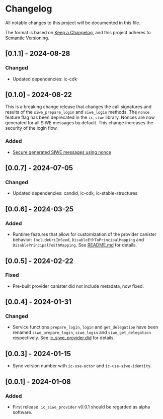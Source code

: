 # Changelog

All notable changes to this project will be documented in this file.

The format is based on [Keep a Changelog](https://keepachangelog.com/en/1.0.0/),
and this project adheres to [Semantic Versioning](https://semver.org/spec/v2.0.0.html).

## [0.1.1] - 2024-08-28

### Changed

- Updated dependencies: ic-cdk

## [0.1.0] - 2024-08-22

This is a breaking change release that changes the call signatures and results of the `siwe_prepare_login` and `siwe_login` methods. The `nonce` feature flag has been deprecated in the `ic_siwe` library. Nonces are now generated for all SIWE messages by default. This change increases the security of the login flow.

### Added
- [Secure generated SIWE messages using nonce](https://github.com/kristoferlund/ic-siwe/commit/0b1118b822201b5bb124cfc0bd505a3c9550e29a)

## [0.0.7] - 2024-07-05

### Changed

- Updated dependencies: candid, ic-cdk, ic-stable-structures

## [0.0.6] - 2024-03-25

### Added

- Runtime features that allow for customization of the provider canister behavior: `IncludeUriInSeed`, `DisableEthToPrincipalMapping` and `DisablePrincipalToEthMapping`. See [README.md](./README.md) for details.

## [0.0.5] - 2024-02-22

### Fixed

- Pre-built provider canister did not include metadata, now fixed.

## [0.0.4] - 2024-01-31

### Changed

- Service functions `prepare_login`, `login` and `get_delegation` have been renamed `siwe_prepare_login`, `siwe_login` and `siwe_get_delegation` respectively. See [ic_siwe_provider.did](./ic_siwe_provider.did) for details.

## [0.0.3] - 2024-01-15

- Sync version number with `ic-use-actor` and `ic-use-siwe-identity`.

## [0.0.1] - 2024-01-08

### Added

- First release. `ic_siwe_provider` v0.0.1 should be regarded as alpha software.
